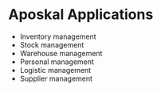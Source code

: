 # Aposkal Applications

- Inventory management
- Stock management
- Warehouse management
- Personal management
- Logistic management
- Supplier management

